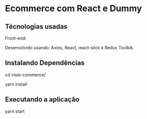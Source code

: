 # Ecommerce com React e Dummy

## Técnologias usadas

Front-end:

Desenvolvido usando: Axios, React, react-slick e Redux Toolkik.


## Instalando Dependências 

cd visie-commerce/

yarn install

## Executando a aplicação

yarn start
